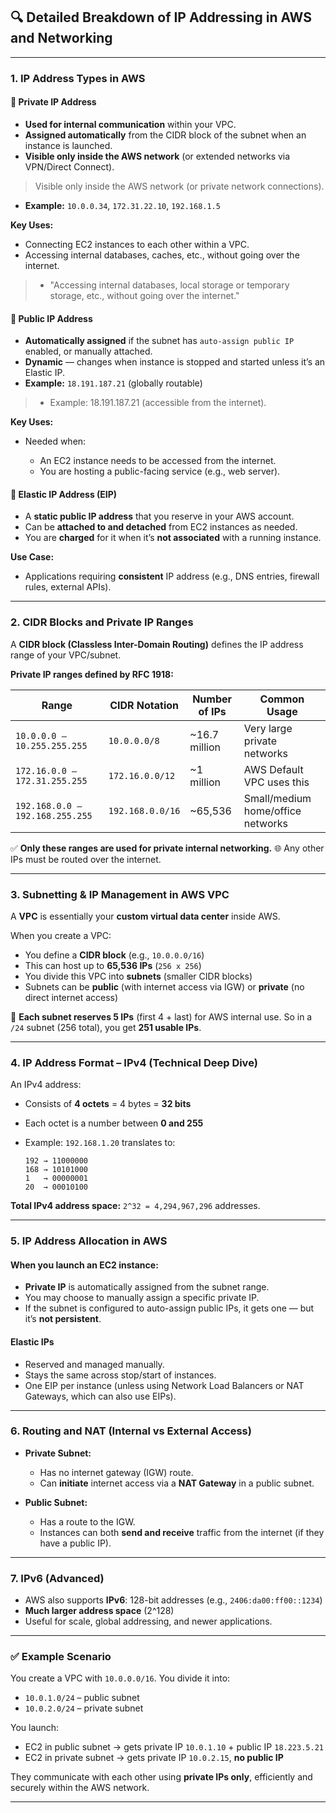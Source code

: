 ## 🔍 **Detailed Breakdown of IP Addressing in AWS and Networking**

---

### **1. IP Address Types in AWS**

#### 🔸 **Private IP Address**

* **Used for internal communication** within your VPC.
* **Assigned automatically** from the CIDR block of the subnet when an instance is launched.
* **Visible only inside the AWS network** (or extended networks via VPN/Direct Connect).
> Visible only inside the AWS network (or private network connections).

* **Example:** `10.0.0.34`, `172.31.22.10`, `192.168.1.5`

**Key Uses:**

* Connecting EC2 instances to each other within a VPC.
* Accessing internal databases, caches, etc., without going over the internet.
> - "Accessing internal databases, local storage or temporary storage, etc., without going over the internet."



#### 🔸 **Public IP Address**

* **Automatically assigned** if the subnet has `auto-assign public IP` enabled, or manually attached.
* **Dynamic** — changes when instance is stopped and started unless it’s an Elastic IP.
* **Example:** `18.191.187.21` (globally routable)
> - Example: 18.191.187.21 (accessible from the internet).

**Key Uses:**

* Needed when:

  * An EC2 instance needs to be accessed from the internet.
  * You are hosting a public-facing service (e.g., web server).

#### 🔸 **Elastic IP Address (EIP)**

* A **static public IP address** that you reserve in your AWS account.
* Can be **attached to and detached** from EC2 instances as needed.
* You are **charged** for it when it’s **not associated** with a running instance.

**Use Case:**

* Applications requiring **consistent** IP address (e.g., DNS entries, firewall rules, external APIs).

---

### **2. CIDR Blocks and Private IP Ranges**

A **CIDR block (Classless Inter-Domain Routing)** defines the IP address range of your VPC/subnet.

**Private IP ranges defined by RFC 1918:**

| Range                           | CIDR Notation    | Number of IPs  | Common Usage                      |
| ------------------------------- | ---------------- | -------------- | --------------------------------- |
| `10.0.0.0 – 10.255.255.255`     | `10.0.0.0/8`     | \~16.7 million | Very large private networks       |
| `172.16.0.0 – 172.31.255.255`   | `172.16.0.0/12`  | \~1 million    | AWS Default VPC uses this         |
| `192.168.0.0 – 192.168.255.255` | `192.168.0.0/16` | \~65,536       | Small/medium home/office networks |

✅ **Only these ranges are used for private internal networking.**
🌐 Any other IPs must be routed over the internet.

---

### **3. Subnetting & IP Management in AWS VPC**

A **VPC** is essentially your **custom virtual data center** inside AWS.

When you create a VPC:

* You define a **CIDR block** (e.g., `10.0.0.0/16`)
* This can host up to **65,536 IPs** (`256 x 256`)
* You divide this VPC into **subnets** (smaller CIDR blocks)
* Subnets can be **public** (with internet access via IGW) or **private** (no direct internet access)

📝 **Each subnet reserves 5 IPs** (first 4 + last) for AWS internal use.
So in a `/24` subnet (256 total), you get **251 usable IPs**.

---

### **4. IP Address Format – IPv4 (Technical Deep Dive)**

An IPv4 address:

* Consists of **4 octets** = 4 bytes = **32 bits**
* Each octet is a number between **0 and 255**
* Example: `192.168.1.20` translates to:

  ```
  192 → 11000000
  168 → 10101000
  1   → 00000001
  20  → 00010100
  ```

**Total IPv4 address space:**
`2^32 = 4,294,967,296` addresses.

---

### **5. IP Address Allocation in AWS**

#### When you launch an EC2 instance:

* **Private IP** is automatically assigned from the subnet range.
* You may choose to manually assign a specific private IP.
* If the subnet is configured to auto-assign public IPs, it gets one — but it’s **not persistent**.

#### Elastic IPs

* Reserved and managed manually.
* Stays the same across stop/start of instances.
* One EIP per instance (unless using Network Load Balancers or NAT Gateways, which can also use EIPs).

---

### **6. Routing and NAT (Internal vs External Access)**

* **Private Subnet:**

  * Has no internet gateway (IGW) route.
  * Can **initiate** internet access via a **NAT Gateway** in a public subnet.
* **Public Subnet:**

  * Has a route to the IGW.
  * Instances can both **send and receive** traffic from the internet (if they have a public IP).

---

### **7. IPv6 (Advanced)**

* AWS also supports **IPv6**: 128-bit addresses (e.g., `2406:da00:ff00::1234`)
* **Much larger address space** (2^128)
* Useful for scale, global addressing, and newer applications.

---

### ✅ **Example Scenario**

You create a VPC with `10.0.0.0/16`.
You divide it into:

* `10.0.1.0/24` – public subnet
* `10.0.2.0/24` – private subnet

You launch:

* EC2 in public subnet → gets private IP `10.0.1.10` + public IP `18.223.5.21`
* EC2 in private subnet → gets private IP `10.0.2.15`, **no public IP**

They communicate with each other using **private IPs only**, efficiently and securely within the AWS network.

---
